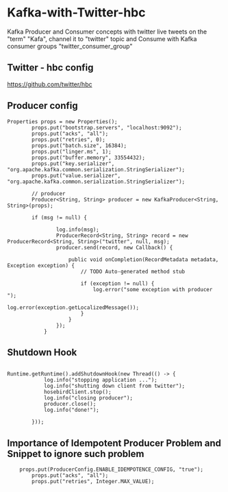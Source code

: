# Kafka-with-Twitter-hbc
Kafka Producer and Consumer concepts with twitter live tweets on the "term" "Kafa", channel it to "twitter" topic and Consume with Kafka consumer groups "twitter_consumer_group"

## Twitter - hbc config

https://github.com/twitter/hbc

## Producer config

```
Properties props = new Properties();
		props.put("bootstrap.servers", "localhost:9092");
		props.put("acks", "all");
		props.put("retries", 0);
		props.put("batch.size", 16384);
		props.put("linger.ms", 1);
		props.put("buffer.memory", 33554432);
		props.put("key.serializer", "org.apache.kafka.common.serialization.StringSerializer");
		props.put("value.serializer", "org.apache.kafka.common.serialization.StringSerializer");

		// producer
		Producer<String, String> producer = new KafkaProducer<String, String>(props);
    
    	if (msg != null) {

				log.info(msg);
				ProducerRecord<String, String> record = new ProducerRecord<String, String>("twitter", null, msg);
				producer.send(record, new Callback() {

					public void onCompletion(RecordMetadata metadata, Exception exception) {
						// TODO Auto-generated method stub

						if (exception != null) {
							log.error("some exception with producer ");
							log.error(exception.getLocalizedMessage());
						}
					}
				});
			}
```

## Shutdown Hook

```

Runtime.getRuntime().addShutdownHook(new Thread(() -> {
			log.info("stopping application ...");
			log.info("shutting down client from twitter");
			hosebirdClient.stop();
			log.info("closing producer");
			producer.close();
			log.info("done!");

		}));

```

## Importance of Idempotent Producer Problem and Snippet to ignore such problem

```
	props.put(ProducerConfig.ENABLE_IDEMPOTENCE_CONFIG, "true");
		props.put("acks", "all");
		props.put("retries", Integer.MAX_VALUE);
```